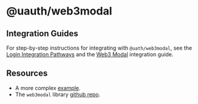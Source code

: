 # @uauth/web3modal

## Integration Guides

For step-by-step instructions for integrating with `@uath/web3modal`, see the [Login Integration Pathways](https://docs.unstoppabledomains.com/login-with-unstoppable/get-started-login/integration-pathways/) and the [Web3 Modal](https://docs.unstoppabledomains.com/login-with-unstoppable/login-integration-guides/web3-modal-guide/) integration guide.

## Resources

- A more complex [example](../../examples/web3modal/README.md).
- The `web3modal` library [github repo](https://github.com/Web3Modal/web3modal).
